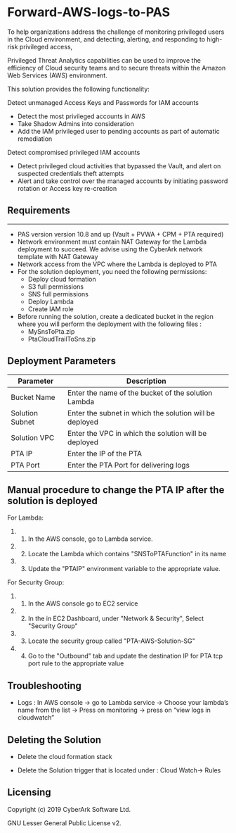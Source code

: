 # Forward-AWS-logs-to-PAS

To help organizations address the challenge of monitoring privileged users in the Cloud environment, and detecting, alerting, and responding to high-risk privileged access,

Privileged Threat Analytics capabilities can be used to improve the efficiency of Cloud security teams and to secure threats within the Amazon Web Services (AWS) environment.

This solution provides the following functionality: 

Detect unmanaged Access Keys and Passwords for IAM accounts
- Detect the most privileged accounts in AWS
- Take Shadow Admins into consideration
- Add the IAM privileged user to pending accounts as part of automatic remediation


Detect compromised privileged IAM accounts
- Detect privileged cloud activities that bypassed the Vault, and alert on suspected credentials theft attempts
- Alert and take control over the managed accounts by initiating password rotation or Access key re-creation


## Requirements 
-------------------------------
- PAS version version 10.8 and up (Vault + PVWA + CPM + PTA required)
- Network environment must contain NAT Gateway for the Lambda deployment to succeed. We advise using the CyberArk network template with NAT Gateway
- Network access from the VPC where the Lambda is deployed to PTA 
- For the solution deployment, you need the following permissions:
  - Deploy cloud formation 
  - S3 full permissions 
  - SNS full permissions 
  - Deploy Lambda
  - Create IAM role 
- Before running the solution, create a dedicated bucket in the region where you will perform the deployment with the following files :
  - MySnsToPta.zip
  - PtaCloudTrailToSns.zip 


## Deployment Parameters 

| Parameter                            | Description                                                  | 
|--------------------------------------|--------------------------------------------------------------|
| Bucket Name                          | Enter the name of the bucket of the solution Lambda          | 
| Solution Subnet                      | Enter the subnet in which the solution will be deployed      | 
| Solution VPC                         | Enter the VPC in which the solution will be deployed         | 
| PTA IP                               | Enter the IP of the PTA                                      | 
| PTA Port                             | Enter the PTA Port for delivering logs                       | 




## Manual procedure to change the PTA IP after the solution is deployed 

For Lambda:
1.	1. In the AWS console, go to Lambda service.
2.	2. Locate the Lambda which contains "SNSToPTAFunction" in its name
3.	3. Update the  "PTAIP" environment variable to the appropriate value.

For Security Group:
1.	1. In the AWS console go to EC2 service
2.	2. In the in EC2 Dashboard, under "Network & Security", Select "Security Group" 
3.	3. Locate the security group called "PTA-AWS-Solution-SG"
4.	4. Go to the "Outbound" tab and update the destination IP for PTA tcp port rule to the appropriate value




## Troubleshooting 

- Logs : In AWS  console → go to Lambda service → Choose your lambda’s name from the list → Press on monitoring → press on “view logs in cloudwatch”


## Deleting the Solution 

- Delete the cloud formation stack

- Delete the Solution trigger that is located under : Cloud Watch→ Rules 


## Licensing 

Copyright (c) 2019 CyberArk Software Ltd.

GNU Lesser General Public License v2.


